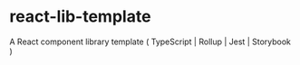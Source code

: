 # react-lib-template

A React component library template ( TypeScript | Rollup | Jest | Storybook )
